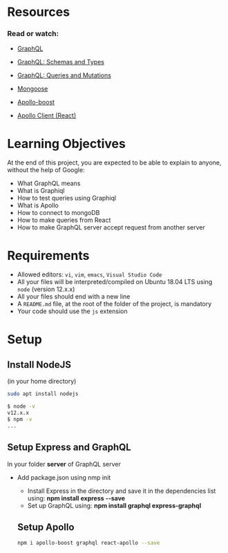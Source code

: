 # Resources

### Read or watch:

- [GraphQL](https://graphql.org/)

- [GraphQL: Schemas and Types](https://graphql.org/learn/schema/)

- [GraphQL: Queries and Mutations](https://graphql.org/learn/queries/)

- [Mongoose](https://mongoosejs.com/docs/)

- [Apollo-boost](https://www.npmjs.com/package/apollo-boost)

- [Apollo Client (React)](https://www.apollographql.com/docs/react/)


# Learning Objectives

At the end of this project, you are expected to be able to explain to anyone, without the help of Google:

- What GraphQL means
- What is Graphiql
- How to test queries using Graphiql
- What is Apollo
- How to connect to mongoDB
- How to make queries from React
- How to make GraphQL server accept request from another server


# Requirements

- Allowed editors: `vi`, `vim`, `emacs`, `Visual Studio Code`
- All your files will be interpreted/compiled on Ubuntu 18.04 LTS using `node` (version 12.x.x)
- All your files should end with a new line
- A `README.md` file, at the root of the folder of the project, is mandatory
- Your code should use the `js` extension


# Setup

## Install NodeJS
(in your home directory)

```sh
sudo apt install nodejs 
```

```sh
$ node -v
v12.x.x
$ npm -v
...
```

## Setup Express and GraphQL
In your folder <b>server</b> of GraphQL server
- Add package.json using nmp init
  - Install Express in the directory and save it in the dependencies list using: <b>npm install express --save</b>
  - Set up GraphQL using: <b>npm install graphql express-graphql</b>

  ## Setup Apollo
  ```sh
  npm i apollo-boost graphql react-apollo --save
  ```
